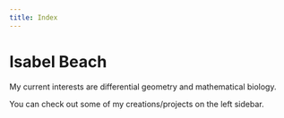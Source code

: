 ```yaml
---
title: Index
---
```


<h1> Isabel Beach </h1>
  
My current interests are differential geometry and mathematical biology.
  
You can check out some of my creations/projects on the left sidebar.
